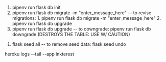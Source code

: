 <!-- to init & run migrations -->

1. pipenv run flask db init
2. pipenv run flask db migrate -m "enter_message_here"
    -- to revise migrations: 1. pipenv run flask db migrate -m "enter_message_here"
                             2. pipenv run flask db upgrade
3. pipenv run flask db upgrade
    -- to downgrade: pipenv run flask db downgrade (DESTROYS THE TABLE: USE W/ CAUTION)

<!-- to seed data (these commands are custom made) -->

1. flask seed all
    -- to remove seed data: flask seed undo



<!-- HEROKU LOGS COMMAND -->
heroku logs --tail --app inkterest
